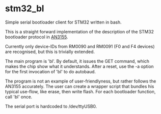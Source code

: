 # stm32_bl
Simple serial bootloader client for STM32 written in bash.

This is a straight forward implementation of the description of the STM32 bootloader protocol in [AN3155](https://www.st.com/resource/en/application_note/cd00264342-usart-protocol-used-in-the-stm32-bootloader-stmicroelectronics.pdf).


Currently only device-IDs from RM0090 and RM0091 (F0 and F4 devices) are recognised, but this is trivially extended.

The main program is 'bl'. By default, it issues the GET command, which makes the chip show what it understands.
After a reset, use the -a option for the first invocation of 'bl' to do autobaud.

The program is not an example of user-friendlyness, but rather follows the AN3155 accurately. The user can create a wrapper script that bundles his typical use-flow, like erase, then write flash. For each bootloader function, call 'bl' once.

The serial port is hardcoded to /dev/ttyUSB0.
